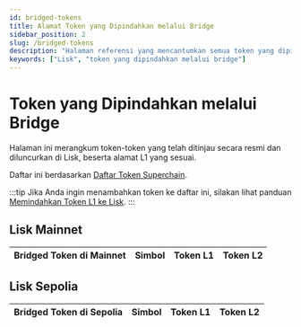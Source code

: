```yaml
---
id: bridged-tokens
title: Alamat Token yang Dipindahkan melalui Bridge
sidebar_position: 2
slug: /bridged-tokens
description: "Halaman referensi yang mencantumkan semua token yang dipindahkan melalui bridge ke Lisk."
keywords: ["Lisk", "token yang dipindahkan melalui bridge"]
---
```


# Token yang Dipindahkan melalui Bridge

Halaman ini merangkum token-token yang telah ditinjau secara resmi dan diluncurkan di Lisk, beserta alamat L1 yang sesuai.

Daftar ini berdasarkan [Daftar Token Superchain](https://github.com/ethereum-optimism/ethereum-optimism.github.io).

:::tip
Jika Anda ingin menambahkan token ke daftar ini, silakan lihat panduan [Memindahkan Token L1 ke Lisk](add-token-to-lisk/index.md).
:::

## Lisk Mainnet

| Bridged Token di Mainnet | Simbol | Token L1 | Token L2 |
| :----------------------- | :----- | :------- | :------- |

## Lisk Sepolia

| Bridged Token di Sepolia | Simbol | Token L1 | Token L2 |
| :----------------------- | :----- | :------- | :------- |
